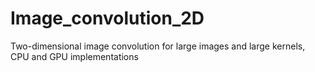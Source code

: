 # Image_convolution_2D

Two-dimensional image convolution for large images and large kernels, CPU and GPU implementations
